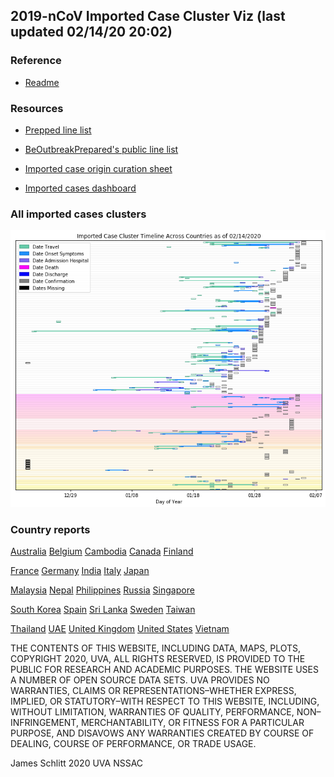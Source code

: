 ## 2019-nCoV Imported Case Cluster Viz (last updated 02/14/20 20:02)


### Reference

* [Readme](https://github.com/SchlittDataSci/SchlittDataSci.github.io/blob/master/README.md)


### Resources

* [Prepped line list](cleaned_line_list.csv)

* [BeOutbreakPrepared's public line list](https://github.com/beoutbreakprepared/nCoV2019)

* [Imported case origin curation sheet](https://docs.google.com/spreadsheets/d/1s2j-RmkO8C69HtrELpNMipkG5ftPJqCPEzGRAxIukFY/edit#gid=0)

* [Imported cases dashboard](https://datastudio.google.com/reporting/f6ad0988-f203-45f8-8d18-5d726c1d2d8b)


### All imported cases clusters

![All cases](cluster_analysis/All_imported_cases.png)

### Country reports
[Australia](country_reports/Australia_report.md)   [Belgium](country_reports/Belgium_report.md)   [Cambodia](country_reports/Cambodia_report.md)   [Canada](country_reports/Canada_report.md)   [Finland](country_reports/Finland_report.md)

[France](country_reports/France_report.md)   [Germany](country_reports/Germany_report.md)   [India](country_reports/India_report.md)   [Italy](country_reports/Italy_report.md)   [Japan](country_reports/Japan_report.md)

[Malaysia](country_reports/Malaysia_report.md)   [Nepal](country_reports/Nepal_report.md)   [Philippines](country_reports/Philippines_report.md)   [Russia](country_reports/Russia_report.md)   [Singapore](country_reports/Singapore_report.md)

[South Korea](country_reports/South%20Korea_report.md)   [Spain](country_reports/Spain_report.md)   [Sri Lanka](country_reports/Sri%20Lanka_report.md)   [Sweden](country_reports/Sweden_report.md)   [Taiwan](country_reports/Taiwan_report.md)

[Thailand](country_reports/Thailand_report.md)   [UAE](country_reports/UAE_report.md)   [United Kingdom](country_reports/United%20Kingdom_report.md)   [United States](country_reports/United%20States_report.md)   [Vietnam](country_reports/Vietnam_report.md)



THE CONTENTS OF THIS WEBSITE, INCLUDING DATA, MAPS, PLOTS, COPYRIGHT 2020, UVA, ALL RIGHTS RESERVED, IS PROVIDED TO THE PUBLIC FOR RESEARCH AND ACADEMIC PURPOSES. THE WEBSITE USES A NUMBER OF OPEN SOURCE DATA SETS. UVA PROVIDES NO WARRANTIES, CLAIMS OR REPRESENTATIONS–WHETHER EXPRESS, IMPLIED, OR STATUTORY–WITH RESPECT TO THIS WEBSITE, INCLUDING, WITHOUT LIMITATION, WARRANTIES OF QUALITY, PERFORMANCE, NON–INFRINGEMENT, MERCHANTABILITY, OR FITNESS FOR A PARTICULAR PURPOSE, AND DISAVOWS ANY WARRANTIES CREATED BY COURSE OF DEALING, COURSE OF PERFORMANCE, OR TRADE USAGE.




James Schlitt 2020 UVA NSSAC